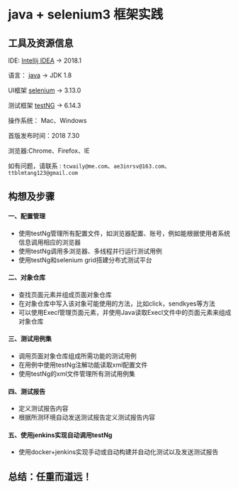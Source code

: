# java + selenium3 框架实践

## 工具及资源信息
IDE: [Intellij IDEA](https://www.jetbrains.com/idea/) -> 2018.1

语言： [java](http://www.oracle.com/technetwork/java/javase/downloads/jdk8-downloads-2133151.html) -> JDK 1.8

UI框架 [selenium](https://www.seleniumhq.org/download/) -> 3.13.0

测试框架 [testNG](https://www.yiibai.com/testng/) -> 6.14.3

操作系统： Mac、Windows

首版发布时间：2018 7.30

浏览器:Chrome、Firefox、IE

如有问题，请联系 : `tcwaily@me.com`、`ae3inrsv@163.com`、`ttblmtang123@gmail.com`


## 构想及步骤
#### 一、配置管理
* 使用testNg管理所有配置文件，如浏览器配置、账号，例如能根据使用者系统信息调用相应的浏览器
* 使用testNg调用多浏览器、多线程并行运行测试用例
* 使用testNg和selenium grid搭建分布式测试平台

#### 二、对象仓库
* 查找页面元素并组成页面对象仓库
* 在对象仓库中写入该对象可能使用的方法，比如click，sendkyes等方法
* 可以使用Execl管理页面元素，并使用Java读取Execl文件中的页面元素来组成对象仓库

#### 三、测试用例集
* 调用页面对象仓库组成所需功能的测试用例
* 在用例中使用testNg注解功能读取xml配置文件
* 使用testNg的xml文件管理所有测试用例集

#### 四、测试报告
* 定义测试报告内容
* 根据所测环境自动发送测试报告定义测试报告内容

#### 五、使用jenkins实现自动调用testNg
* 使用docker+jenkins实现手动或自动构建并自动化测试以及发送测试报告

## 总结：任重而道远！
